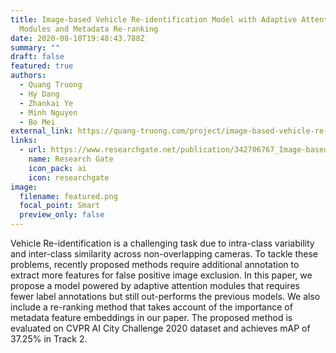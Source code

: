 ```yaml
---
title: Image-based Vehicle Re-identification Model with Adaptive Attention
  Modules and Metadata Re-ranking
date: 2020-08-10T19:48:43.788Z
summary: ""
draft: false
featured: true
authors:
  - Quang Truong
  - Hy Dang
  - Zhankai Ye
  - Minh Nguyen
  - Bo Mei
external_link: https://quang-truong.com/project/image-based-vehicle-re-identification-model-with-adaptive-attention-modules-and-metadata-re-ranking/
links:
  - url: https://www.researchgate.net/publication/342706767_Image-based_Vehicle_Re-identification_Model_with_Adaptive_Attention_Modules_and_Metadata_Re-ranking
    name: Research Gate
    icon_pack: ai
    icon: researchgate
image:
  filename: featured.png
  focal_point: Smart
  preview_only: false
---
```

Vehicle Re-identification is a challenging task due to intra-class variability and inter-class similarity across non-overlapping cameras. To tackle these problems, recently proposed methods require additional annotation to extract more features for false positive image exclusion. In this paper, we propose a model powered by adaptive attention modules that requires fewer label annotations but still out-performs the previous models. We also include a re-ranking method that takes account of the importance of metadata feature embeddings in our paper. The proposed method is evaluated on CVPR AI City Challenge 2020 dataset and achieves mAP of 37.25% in Track 2.